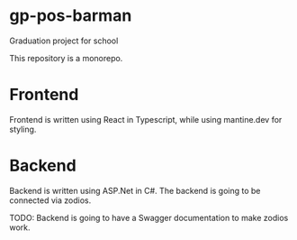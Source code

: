 # gp-pos-barman
Graduation project for school

This repository is a monorepo.

# Frontend
Frontend is written using React in Typescript, while using mantine.dev for styling.

# Backend
Backend is written using ASP.Net in C#. The backend is going to be connected via zodios.

TODO: Backend is going to have a Swagger documentation to make zodios work.
